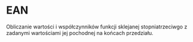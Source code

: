 # EAN
Obliczanie wartości i współczynników funkcji sklejanej stopniatrzeciwgo z zadanymi wartościami jej pochodnej na końcach przedziału.
